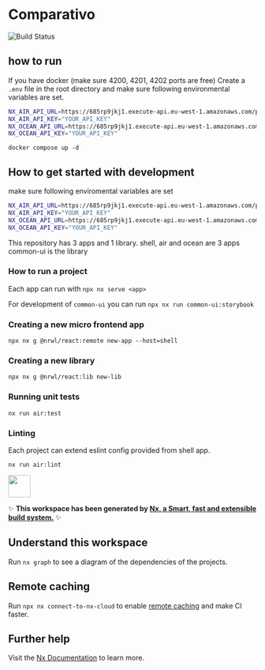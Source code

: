 # Comparativo

![Build Status](https://github.com/pahans/port-search-mfe/actions/workflows/default.yml/badge.svg)

## how to run

If you have docker (make sure 4200, 4201, 4202 ports are free)
Create a `.env` file in the root directory and make sure following environmental variables are set.

```bash
NX_AIR_API_URL=https://685rp9jkj1.execute-api.eu-west-1.amazonaws.com/prod/air
NX_AIR_API_KEY="YOUR_API_KEY"
NX_OCEAN_API_URL=https://685rp9jkj1.execute-api.eu-west-1.amazonaws.com/prod/ocean
NX_OCEAN_API_KEY="YOUR_API_KEY"
```

`docker compose up -d`

## How to get started with development

make sure following enviromental variables are set

```bash
NX_AIR_API_URL=https://685rp9jkj1.execute-api.eu-west-1.amazonaws.com/prod/air
NX_AIR_API_KEY="YOUR_API_KEY"
NX_OCEAN_API_URL=https://685rp9jkj1.execute-api.eu-west-1.amazonaws.com/prod/ocean
NX_OCEAN_API_KEY="YOUR_API_KEY"
```

This repository has 3 apps and 1 library.
shell, air and ocean are 3 apps
common-ui is the library

### How to run a project

Each app can run with
`npx nx serve <app>`

For development of `common-ui` you can run
`npx nx run common-ui:storybook`

### Creating a new micro frontend app

`npx nx g @nrwl/react:remote new-app --host=shell`

### Creating a new library

`npx nx g @nrwl/react:lib new-lib`

### Running unit tests

`nx run air:test`

### Linting

Each project can extend eslint config provided from shell app.

`nx run air:lint`

<a alt="Nx logo" href="https://nx.dev" target="_blank" rel="noreferrer"><img src="https://raw.githubusercontent.com/nrwl/nx/master/images/nx-logo.png" width="45"></a>

✨ **This workspace has been generated by [Nx, a Smart, fast and extensible build system.](https://nx.dev)** ✨

## Understand this workspace

Run `nx graph` to see a diagram of the dependencies of the projects.

## Remote caching

Run `npx nx connect-to-nx-cloud` to enable [remote caching](https://nx.app) and make CI faster.

## Further help

Visit the [Nx Documentation](https://nx.dev) to learn more.

```

```
